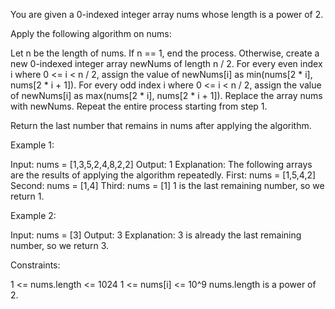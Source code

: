 You are given a 0-indexed integer array nums whose length is a power of 2.

Apply the following algorithm on nums:


Let n be the length of nums. If n == 1, end the process. Otherwise, create a
new 0-indexed integer array newNums of length n / 2.
For every even index i where 0 <= i < n / 2, assign the value of newNums[i]
as min(nums[2 * i], nums[2 * i + 1]).
For every odd index i where 0 <= i < n / 2, assign the value of newNums[i] as
max(nums[2 * i], nums[2 * i + 1]).
Replace the array nums with newNums.
Repeat the entire process starting from step 1.


Return the last number that remains in nums after applying the algorithm.


Example 1:


Input: nums = [1,3,5,2,4,8,2,2]
Output: 1
Explanation: The following arrays are the results of applying the algorithm
repeatedly.
First: nums = [1,5,4,2]
Second: nums = [1,4]
Third: nums = [1]
1 is the last remaining number, so we return 1.


Example 2:


Input: nums = [3]
Output: 3
Explanation: 3 is already the last remaining number, so we return 3.



Constraints:


1 <= nums.length <= 1024
1 <= nums[i] <= 10^9
nums.length is a power of 2.




